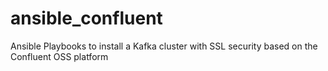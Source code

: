 # ansible_confluent
Ansible Playbooks to install a Kafka cluster with SSL security based on the Confluent OSS platform

